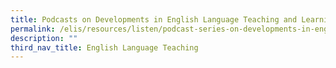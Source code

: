 ```yaml
---
title: Podcasts on Developments in English Language Teaching and Learning in Singapore
permalink: /elis/resources/listen/podcast-series-on-developments-in-english-language/
description: ""
third_nav_title: English Language Teaching
---
```

